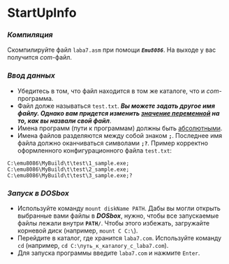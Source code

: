 # StartUpInfo
### _Компиляция_
Скомпилируйте файл `laba7.asm` при помощи ***`Emu8086`***. На выходе у вас получится _com_-файл. 
### _Ввод данных_
* Убедитесь в том, что файл находится в том же каталоге, что и _com_-программа.
* Файл долже называться `test.txt`. ***Вы можете задать другое имя файлу. Однако вам придется изменить [значение переменной](https://github.com/pinkyfox/asm/blob/4d00123afdeb8a05d2b09b8b5714580bcb509303/laba-7/laba7.asm#L185) на то, как вы назвали свой файл***.
* Имена программ (пути к программам) должны быть [абсолютными](https://docs.microsoft.com/ru-ru/dotnet/standard/io/file-path-formats).
* Имена файлов разделяются между собой знаком **`;`**. Последнее имя файла должно оканчиваться символами **`;?`**. Пример корректно оформленного конфигурационного файла `test.txt`:
```
C:\emu8086\MyBuild\t\test\1_sample.exe;
C:\emu8086\MyBuild\t\test\2_sample.exe;
C:\emu8086\MyBuild\t\test\3_sample.exe;?
```
### _Запуск в DOSbox_
* Используйте команду `mount diskName PATH`. Дабы вы могли открыть выбранные вами файлы в ***DOSbox***, нужно, чтобы все запускаемые файлы лежали внутри **`PATH/`**. Чтобы этого избежать, загружайте корневой диск (например, `mount C C:\`).
* Перейдите в каталог, где хранится `laba7.com`. Используйте команду `cd` (например, `cd C:\путь_к_каталогу_с_laba7.com`).
* Для запуска программы введите `laba7.com` и нажмите `Enter`. 

